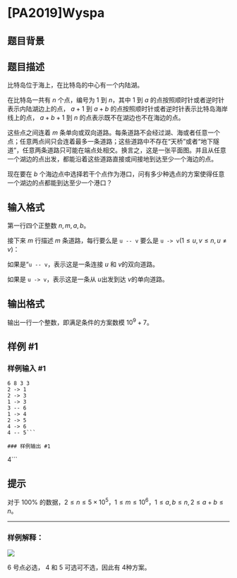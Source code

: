 # [PA2019]Wyspa

## 题目背景



## 题目描述

比特岛位于海上，在比特岛的中心有一个内陆湖。

在比特岛一共有 $n$ 个点，编号为 $1$ 到 $n$，其中 $1$ 到 $a$ 的点按照顺时针或者逆时针表示内陆湖边上的点， $a+1$ 到 $a+b$ 的点按照顺时针或者逆时针表示比特岛海岸线上的点， $a+b+1$ 到 $n$ 的点表示既不在湖边也不在海边的点。

这些点之间连着 $m$ 条单向或双向道路。每条道路不会经过湖、海或者任意一个点；任意两点间只会连着最多一条道路；这些道路中不存在“天桥”或者“地下隧道”，任意两条道路只可能在端点处相交。换言之，这是一张平面图。并且从任意一个湖边的点出发，都能沿着这些道路直接或间接地到达至少一个海边的点。

现在要在 $b$ 个海边点中选择若干个点作为港口，问有多少种选点的方案使得任意一个湖边的点都能到达至少一个港口？

## 输入格式

第一行四个正整数 $n,m,a,b$。

接下来 $m$ 行描述 $m$ 条道路，每行要么是 `u -- v` 要么是 `u -> v`($1\le 
u,v\le n,u\ne v$)：

如果是“`u -- v`，表示这是一条连接 $u$ 和 $v$的双向道路。

如果是 `u -> v`，表示这是一条从 $u$出发到达 $v$的单向道路。

## 输出格式

输出一行一个整数，即满足条件的方案数模 $10^9+7$。

## 样例 #1

### 样例输入 #1
```
6 8 3 3
2 -> 1
2 -> 3
1 -> 3
3 -- 6
1 -> 4
2 -> 5
4 -> 6
4 -- 5```

### 样例输出 #1

```
4```

## 提示

对于 $100\%$ 的数据，$2\le n\le 5\times 10^5$，$1\le m\le 10^6$，$1\le a,b\le n,2\le a+b\le n$。

---

### 样例解释：

![](https://cdn.luogu.com.cn/upload/image_hosting/e7xeolht.png)

$6$ 号点必选， $4$ 和 $5$ 可选可不选，因此有 $4$种方案。


